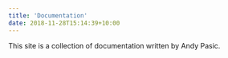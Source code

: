 ```yaml
---
title: 'Documentation'
date: 2018-11-28T15:14:39+10:00
---
```


This site is a collection of documentation written by Andy Pasic. 
